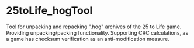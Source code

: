 # 25toLife_hogTool
 Tool for unpacking and repacking ".hog" archives of the 25 to Life game. Providing unpacking\packing functionality. Supporting CRC calculations, as a game has checksum verification as an anti-modification measure.
